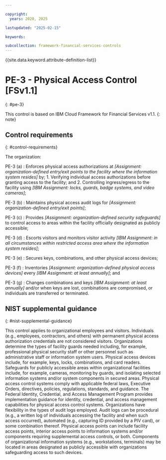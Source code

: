 ```yaml
---

copyright:
  years: 2020, 2025

lastupdated: "2025-02-15"

keywords:

subcollection: framework-financial-services-controls
---
```


{{site.data.keyword.attribute-definition-list}}

               
# PE-3 - Physical Access Control [FSv1.1]
{: #pe-3}

This control is based on IBM Cloud Framework for Financial Services v1.1.
{: note}


## Control requirements
{: #control-requirements}

The organization:

PE-3 (a)
    : Enforces physical access authorizations at _[Assignment: organization-defined entry/exit points to the facility where the information system resides]_ by;
      1. Verifying individual access authorizations before granting access to the facility; and
      2. Controlling ingress/egress to the facility using _[IBM Assignment: locks, guards, badge systems, and video cameras]_;

PE-3 (b)
    : Maintains physical access audit logs for _[Assignment: organization-defined entry/exit points]_;

PE-3 (c)
    : Provides _[Assignment: organization-defined security safeguards]_ to control access to areas within the facility officially designated as publicly accessible;

PE-3 (d)
    : Escorts visitors and monitors visitor activity _[IBM Assignment: in all circumstances within restricted access area where the information system resides]_;

PE-3 (e)
    : Secures keys, combinations, and other physical access devices;

PE-3 (f)
    : Inventories _[Assignment: organization-defined physical access devices]_ every _[IBM Assignment: at least annually]_; and

PE-3 (g)
    : Changes combinations and keys _[IBM Assignment: at least annually]_ and/or when keys are lost, combinations are compromised, or individuals are transferred or terminated.

## NIST supplemental guidance
{: #nist-supplemental-guidance}

This control applies to organizational employees and visitors. Individuals (e.g., employees, contractors, and others) with permanent physical access authorization credentials are not considered visitors. Organizations determine the types of facility guards needed including, for example, professional physical security staff or other personnel such as administrative staff or information system users. Physical access devices include, for example, keys, locks, combinations, and card readers. Safeguards for publicly accessible areas within organizational facilities include, for example, cameras, monitoring by guards, and isolating selected information systems and/or system components in secured areas. Physical access control systems comply with applicable federal laws, Executive Orders, directives, policies, regulations, standards, and guidance. The Federal Identity, Credential, and Access Management Program provides implementation guidance for identity, credential, and access management capabilities for physical access control systems. Organizations have flexibility in the types of audit logs employed. Audit logs can be procedural (e.g., a written log of individuals accessing the facility and when such access occurred), automated (e.g., capturing ID provided by a PIV card), or some combination thereof. Physical access points can include facility access points, interior access points to information systems and/or components requiring supplemental access controls, or both. Components of organizational information systems (e.g., workstations, terminals) may be located in areas designated as publicly accessible with organizations safeguarding access to such devices.





